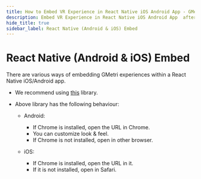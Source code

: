 ```yaml
---
title: How to Embed VR Experience in React Native iOS Android App - GMetri XR Platform
description: Embed VR Experience in React Native iOS Android App  after publishing the experience - Tutorials on GMetri Documentation.
hide_title: true
sidebar_label: React Native (Android & iOS) Embed
---
```


# React Native (Android & iOS) Embed

There are various ways of embedding GMetri experiences within a React Native iOS/Android app.

- We recommend using [this](https://github.com/droibit/react-native-custom-tabs/) library.

- Above  library has the following behaviour:

    - Android:
        - If Chrome is installed, open the URL in Chrome. 
        - You can customize look & feel. 
        - If Chrome is not installed, open in other browser.
    
    - iOS:
        - If Chrome is installed, open the URL in it. 
        - If it is not installed, open in Safari.